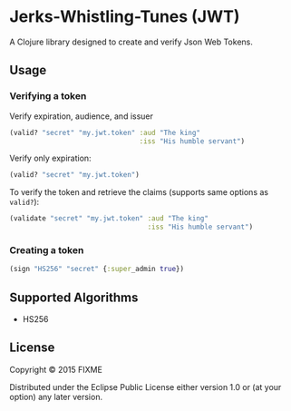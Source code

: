 # Jerks-Whistling-Tunes (JWT)

A Clojure library designed to create and verify Json Web Tokens.

## Usage

### Verifying a token

Verify expiration, audience, and issuer
```clojure
(valid? "secret" "my.jwt.token" :aud "The king"
                                :iss "His humble servant")
```

Verify only expiration:
```clojure
(valid? "secret" "my.jwt.token")
```

To verify the token and retrieve the claims (supports same options as `valid?`):
```clojure
(validate "secret" "my.jwt.token" :aud "The king"
                                  :iss "His humble servant")
```

### Creating a token

```clojure
(sign "HS256" "secret" {:super_admin true})
```

## Supported Algorithms

* HS256

## License

Copyright © 2015 FIXME

Distributed under the Eclipse Public License either version 1.0 or (at
your option) any later version.
